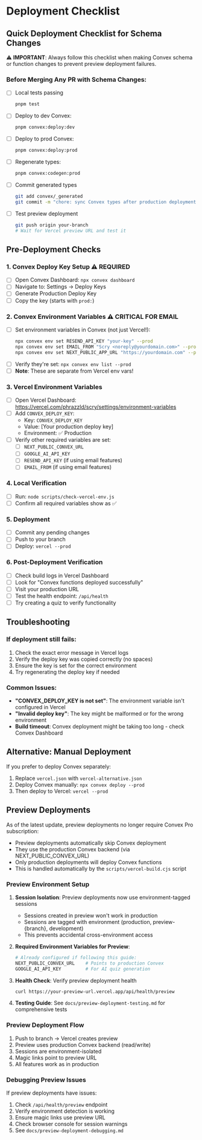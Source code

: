 # Deployment Checklist

## Quick Deployment Checklist for Schema Changes

⚠️ **IMPORTANT**: Always follow this checklist when making Convex schema or function changes to prevent preview deployment failures.

### Before Merging Any PR with Schema Changes:

- [ ] Local tests passing
  ```bash
  pnpm test
  ```
- [ ] Deploy to dev Convex:
  ```bash
  pnpm convex:deploy:dev
  ```
- [ ] Deploy to prod Convex:
  ```bash
  pnpm convex:deploy:prod
  ```
- [ ] Regenerate types:
  ```bash
  pnpm convex:codegen:prod
  ```
- [ ] Commit generated types
  ```bash
  git add convex/_generated
  git commit -m "chore: sync Convex types after production deployment"
  ```
- [ ] Test preview deployment
  ```bash
  git push origin your-branch
  # Wait for Vercel preview URL and test it
  ```

## Pre-Deployment Checks

### 1. Convex Deploy Key Setup ⚠️ REQUIRED
- [ ] Open Convex Dashboard: `npx convex dashboard`
- [ ] Navigate to: Settings → Deploy Keys
- [ ] Generate Production Deploy Key
- [ ] Copy the key (starts with `prod:`)

### 2. Convex Environment Variables ⚠️ CRITICAL FOR EMAIL
- [ ] Set environment variables in Convex (not just Vercel!):
  ```bash
  npx convex env set RESEND_API_KEY "your-key" --prod
  npx convex env set EMAIL_FROM "Scry <noreply@yourdomain.com>" --prod
  npx convex env set NEXT_PUBLIC_APP_URL "https://yourdomain.com" --prod
  ```
- [ ] Verify they're set: `npx convex env list --prod`
- [ ] **Note**: These are separate from Vercel env vars!

### 3. Vercel Environment Variables
- [ ] Open Vercel Dashboard: https://vercel.com/phrazzld/scry/settings/environment-variables
- [ ] Add `CONVEX_DEPLOY_KEY`:
  - Key: `CONVEX_DEPLOY_KEY`
  - Value: [Your production deploy key]
  - Environment: ✅ Production
- [ ] Verify other required variables are set:
  - [ ] `NEXT_PUBLIC_CONVEX_URL`
  - [ ] `GOOGLE_AI_API_KEY`
  - [ ] `RESEND_API_KEY` (if using email features)
  - [ ] `EMAIL_FROM` (if using email features)

### 4. Local Verification
- [ ] Run: `node scripts/check-vercel-env.js`
- [ ] Confirm all required variables show as ✅

### 5. Deployment
- [ ] Commit any pending changes
- [ ] Push to your branch
- [ ] Deploy: `vercel --prod`

### 6. Post-Deployment Verification
- [ ] Check build logs in Vercel Dashboard
- [ ] Look for "Convex functions deployed successfully"
- [ ] Visit your production URL
- [ ] Test the health endpoint: `/api/health`
- [ ] Try creating a quiz to verify functionality

## Troubleshooting

### If deployment still fails:
1. Check the exact error message in Vercel logs
2. Verify the deploy key was copied correctly (no spaces)
3. Ensure the key is set for the correct environment
4. Try regenerating the deploy key if needed

### Common Issues:
- **"CONVEX_DEPLOY_KEY is not set"**: The environment variable isn't configured in Vercel
- **"Invalid deploy key"**: The key might be malformed or for the wrong environment
- **Build timeout**: Convex deployment might be taking too long - check Convex Dashboard

## Alternative: Manual Deployment

If you prefer to deploy Convex separately:
1. Replace `vercel.json` with `vercel-alternative.json`
2. Deploy Convex manually: `npx convex deploy --prod`
3. Then deploy to Vercel: `vercel --prod`

## Preview Deployments

As of the latest update, preview deployments no longer require Convex Pro subscription:
- Preview deployments automatically skip Convex deployment
- They use the production Convex backend (via NEXT_PUBLIC_CONVEX_URL)
- Only production deployments will deploy Convex functions
- This is handled automatically by the `scripts/vercel-build.cjs` script

### Preview Environment Setup

1. **Session Isolation**: Preview deployments now use environment-tagged sessions
   - Sessions created in preview won't work in production
   - Sessions are tagged with environment (production, preview-{branch}, development)
   - This prevents accidental cross-environment access

2. **Required Environment Variables for Preview**:
   ```bash
   # Already configured if following this guide:
   NEXT_PUBLIC_CONVEX_URL    # Points to production Convex
   GOOGLE_AI_API_KEY         # For AI quiz generation
   ```

3. **Health Check**: Verify preview deployment health
   ```bash
   curl https://your-preview-url.vercel.app/api/health/preview
   ```

4. **Testing Guide**: See `docs/preview-deployment-testing.md` for comprehensive tests

### Preview Deployment Flow

1. Push to branch → Vercel creates preview
2. Preview uses production Convex backend (read/write)
3. Sessions are environment-isolated
4. Magic links point to preview URL
5. All features work as in production

### Debugging Preview Issues

If preview deployments have issues:
1. Check `/api/health/preview` endpoint
2. Verify environment detection is working
3. Ensure magic links use preview URL
4. Check browser console for session warnings
5. See `docs/preview-deployment-debugging.md`